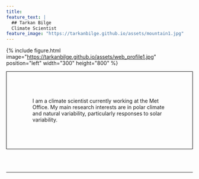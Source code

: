 ```yaml
---
title:
feature_text: |
  ## Tarkan Bilge
  Climate Scientist
feature_image: "https://tarkanbilge.github.io/assets/mountain1.jpg"
---
```



{% include figure.html image="https://tarkanbilge.github.io/assets/web_profile1.jpg" position="left" width="300" height="800" %}

<p style="border:1px; border-style:solid; border-color:#000000; padding: 5em;"> I am a climate scientist currently working at the Met Office. My main research interests are in polar climate and natural variability, particularly responses to solar variability.  </p>
<br/><br/>

---
